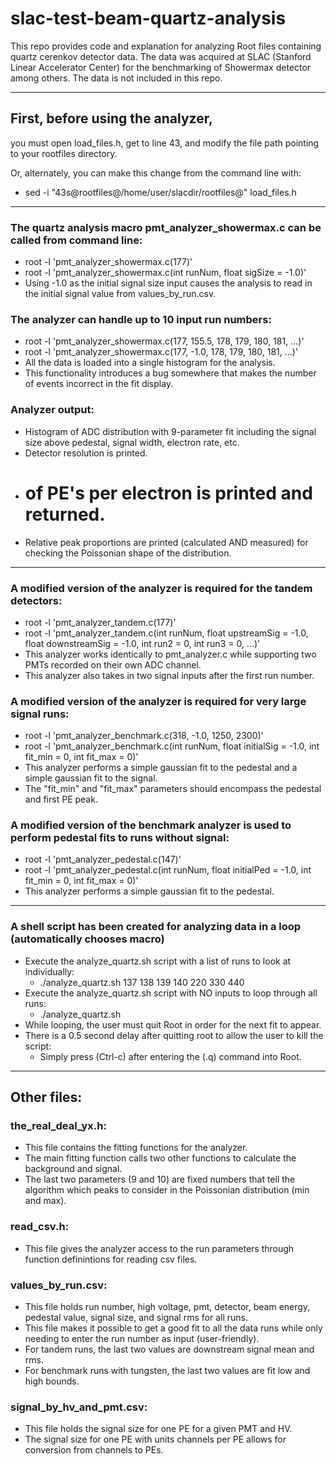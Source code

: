 # slac-test-beam-quartz-analysis

This repo provides code and explanation for analyzing Root files containing quartz cerenkov detector data. The data was acquired at SLAC (Stanford Linear Accelerator Center) for the benchmarking of Showermax detector among others. The data is not included in this repo.

---------------------------------------------------------------------------

## First, before using the analyzer, 
you must open load_files.h, get to 
line 43, and modify the file path pointing to your rootfiles directory.

Or, alternately, you can make this change from the command line with:
 -  sed -i "43s@rootfiles@/home/user/slacdir/rootfiles@" load_files.h

---------------------------------------------------------------------------

### The quartz analysis macro pmt_analyzer_showermax.c can be called from command line:
 - root -l 'pmt_analyzer_showermax.c(177)'
 - root -l 'pmt_analyzer_showermax.c(int runNum, float sigSize = -1.0)'
 - Using -1.0 as the initial signal size input causes the analysis
   to read in the initial signal value from values_by_run.csv.

### The analyzer can handle up to 10 input run numbers:
 - root -l 'pmt_analyzer_showermax.c(177, 155.5, 178, 179, 180, 181, ...)'
 - root -l 'pmt_analyzer_showermax.c(177, -1.0, 178, 179, 180, 181, ...)'
 - All the data is loaded into a single histogram for the analysis.
 - This functionality introduces a bug somewhere that makes the number
   of events incorrect in the fit display.

### Analyzer output: 
 - Histogram of ADC distribution with 9-parameter fit including 
   the signal size above pedestal, signal width, electron rate, etc.
 - Detector resolution is printed.
 - # of PE's per electron is printed and returned.
 - Relative peak proportions are printed (calculated AND measured)
   for checking the Poissonian shape of the distribution.

--------------------------------------------------------------------------

### A modified version of the analyzer is required for the tandem detectors:
 - root -l 'pmt_analyzer_tandem.c(177)'
 - root -l 'pmt_analyzer_tandem.c(int runNum, float upstreamSig = -1.0, float downstreamSig = -1.0, int run2 = 0, int run3 = 0, ...)'
 - This analyzer works identically to pmt_analyzer.c while supporting
   two PMTs recorded on their own ADC channel. 
 - This analyzer also takes in two signal inputs after the first run number.

### A modified version of the analyzer is required for very large signal runs:
 - root -l 'pmt_analyzer_benchmark.c(318, -1.0, 1250, 2300)'
 - root -l 'pmt_analyzer_benchmark.c(int runNum, float initialSig = -1.0, int fit_min = 0, int fit_max = 0)'
 - This analyzer performs a simple gaussian fit to the pedestal and a simple gaussian fit 
   to the signal. 
 - The "fit_min" and "fit_max" parameters should encompass the pedestal and first PE peak.

### A modified version of the benchmark analyzer is used to perform pedestal fits to runs without signal:
 - root -l 'pmt_analyzer_pedestal.c(147)'
 - root -l 'pmt_analyzer_pedestal.c(int runNum, float initialPed = -1.0, int fit_min = 0, int fit_max = 0)'
 - This analyzer performs a simple gaussian fit to the pedestal.
--------------------------------------------------------------------------

### A shell script has been created for analyzing data in a loop (automatically chooses macro)
 - Execute the analyze_quartz.sh script with a list of runs to look at individually:
    * ./analyze_quartz.sh 137 138 139 140 220 330 440 
 - Execute the analyze_quartz.sh script with NO inputs to loop through all runs:
    * ./analyze_quartz.sh
 - While looping, the user must quit Root in order for the next fit to appear.
 - There is a 0.5 second delay after quitting root to allow the user to kill the script:
    * Simply press (Ctrl-c) after entering the (.q) command into Root.

--------------------------------------------------------------------------

## Other files:

### the_real_deal_yx.h:  
 - This file contains the fitting functions for the analyzer.
 - The main fitting function calls two other functions to calculate
   the background and signal.
 - The last two parameters (9 and 10) are fixed numbers that tell the 
   algorithm which peaks to consider in the Poissonian distribution 
   (min and max).

### read_csv.h: 
 - This file gives the analyzer access to the run parameters
   through function definintions for reading csv files.

### values_by_run.csv:
 - This file holds run number, high voltage, pmt,
   detector, beam energy, pedestal value, signal size,
   and signal rms for all runs.
 - This file makes it possible to get a good fit to all the data runs
   while only needing to enter the run number as input (user-friendly).
 - For tandem runs, the last two values are downstream signal mean and rms.
 - For benchmark runs with tungsten, the last two values are fit low and high bounds.

### signal_by_hv_and_pmt.csv:
 - This file holds the signal size for one PE
   for a given PMT and HV.
 - The signal size for one PE with units channels per PE 
   allows for conversion from channels to PEs.
